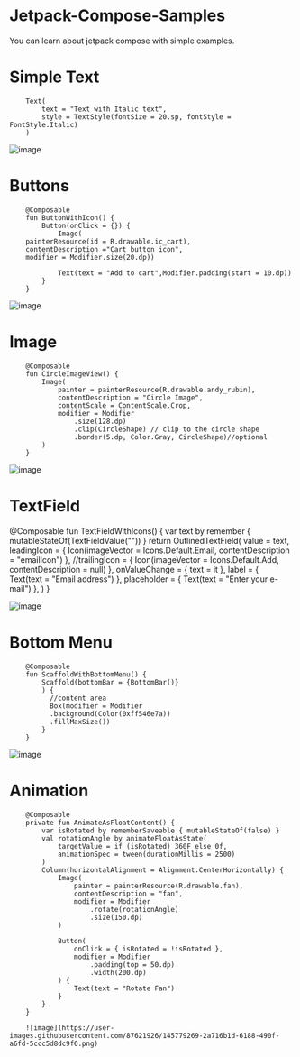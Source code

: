 # Jetpack-Compose-Samples

You can learn about jetpack compose with simple examples.

# Simple Text

		Text(
			text = "Text with Italic text",
			style = TextStyle(fontSize = 20.sp, fontStyle = FontStyle.Italic)
		)


![image](https://user-images.githubusercontent.com/87621926/145778443-744fb4c3-ded7-406f-a5fb-907282b6fc18.png)

# Buttons

		@Composable
		fun ButtonWithIcon() {
			Button(onClick = {}) {
				Image(
		painterResource(id = R.drawable.ic_cart), 
		contentDescription ="Cart button icon",
		modifier = Modifier.size(20.dp))

				Text(text = "Add to cart",Modifier.padding(start = 10.dp))
			}
		}


![image](https://user-images.githubusercontent.com/87621926/145778536-376a0102-bd94-4f01-9dab-c4f076e2cd49.png)


# Image

		@Composable
		fun CircleImageView() {
			Image(
				painter = painterResource(R.drawable.andy_rubin),
				contentDescription = "Circle Image",
				contentScale = ContentScale.Crop,            
				modifier = Modifier
					.size(128.dp)
					.clip(CircleShape) // clip to the circle shape
					.border(5.dp, Color.Gray, CircleShape)//optional
			)
		}

![image](https://user-images.githubusercontent.com/87621926/145778885-e6359553-d553-4832-98f1-33b2a8bf0772.png)


# TextField

@Composable
		fun TextFieldWithIcons() {
			var text by remember { mutableStateOf(TextFieldValue("")) }
			return OutlinedTextField(
				value = text,
				leadingIcon = { Icon(imageVector = Icons.Default.Email, contentDescription = "emailIcon") },
				//trailingIcon = { Icon(imageVector = Icons.Default.Add, contentDescription = null) },
				onValueChange = {
					text = it
				},
				label = { Text(text = "Email address") },
				placeholder = { Text(text = "Enter your e-mail") },
			)
		}

![image](https://user-images.githubusercontent.com/87621926/145778990-fca240ce-ecc3-4986-8a55-bd855fc70b0a.png)

# Bottom Menu

		@Composable
		fun ScaffoldWithBottomMenu() {
			Scaffold(bottomBar = {BottomBar()}
			) {
			  //content area
			  Box(modifier = Modifier
			  .background(Color(0xff546e7a))
			  .fillMaxSize())
			}
		}

![image](https://user-images.githubusercontent.com/87621926/145779111-148d5b51-9bb2-4638-bf2f-3d6110672947.png)


# Animation

		@Composable
		private fun AnimateAsFloatContent() {
			var isRotated by rememberSaveable { mutableStateOf(false) }
			val rotationAngle by animateFloatAsState(
				targetValue = if (isRotated) 360F else 0f,
				animationSpec = tween(durationMillis = 2500)
			)
			Column(horizontalAlignment = Alignment.CenterHorizontally) {
				Image(
					painter = painterResource(R.drawable.fan),
					contentDescription = "fan",
					modifier = Modifier
						.rotate(rotationAngle)
						.size(150.dp)
				)

				Button(
					onClick = { isRotated = !isRotated },
					modifier = Modifier
						.padding(top = 50.dp)
						.width(200.dp)
				) {
					Text(text = "Rotate Fan")
				}
			}
		}
		
		![image](https://user-images.githubusercontent.com/87621926/145779269-2a716b1d-6188-490f-a6fd-5ccc5d8dc9f6.png)





